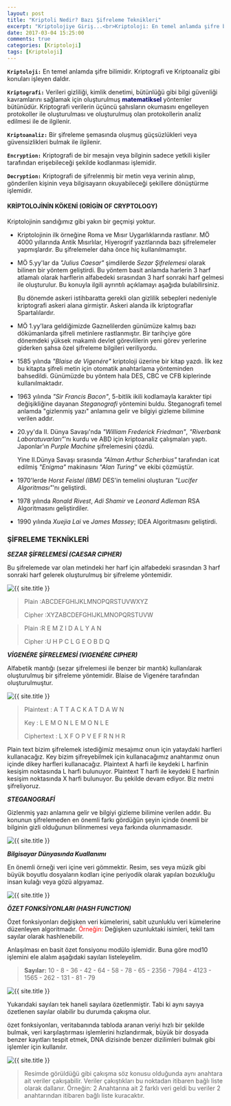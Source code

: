 ```yaml
---
layout: post
title: "Kriptoli Nedir? Bazı Şifreleme Teknikleri"
excerpt: "Kriptolojiye Giriş...<br>Kriptoloji: En temel anlamda şifre bilimidir. Kriptografi ve Kriptoanaliz gibi konuları işleyen daldır.</br>"
date: 2017-03-04 15:25:00
comments: true
categories: [Kriptoloji]
tags: [Kriptoloji]
---
```

**`Kriptoloji:`** En temel anlamda şifre bilimidir. Kriptografi ve Kriptoanaliz gibi konuları işleyen daldır.

**`Kriptografi:`** Verileri gizliliği, kimlik denetimi, bütünlüğü gibi bilgi güvenliği kavramlarını sağlamak için oluşturulmuş **<font color="000066">matematiksel</font>** yöntemler bütünüdür. Kriptografi verilerin üçüncü şahısların okumasını engelleyen protokoller ile oluşturulması ve oluşturulmuş olan protokollerin analiz edilmesi ile de ilgilenir.

**`Kriptoanaliz:`** Bir şifreleme şemasında oluşmuş güçsüzlükleri veya güvensizlikleri bulmak ile ilgilenir.

**`Encryption:`** Kriptografi de bir mesajın veya bilginin sadece yetkili kişiler tarafından erişebileceği şekilde kodlanması işlemidir.

**`Decryption:`** Kriptografi de şifrelenmiş bir metin veya verinin alınıp, gönderilen kişinin veya bilgisayarın okuyabileceği şekillere dönüştürme işlemidir.

<h4><b>KRİPTOLOJİNİN KÖKENİ (ORİGİN OF CRYPTOLOGY)</b></h4>

Kriptolojinin sandığımız gibi yakın bir geçmişi yoktur.

 * Kriptolojinin ilk örneğine Roma ve Mısır Uygarlıklarında rastlanır. MÖ 4000 yıllarında Antik Mısırlılar, Hiyerogrif yazıtlarında bazı şifrelemeler yapmışlardır. Bu şifrelemeler daha önce hiç kullanılmamıştır.

* MÖ 5.yy'lar da _"Julius Caesar"_ şimdilerde _Sezar Şifrelemesi_ olarak bilinen bir yöntem geliştirdi. Bu yöntem basit anlamda harlerin 3 harf atlamalı olarak harflerin alfabedeki sırasından 3 harf sonraki harf gelmesi ile oluşturulur. Bu konuyla ilgili ayrıntılı açıklamayı aşağıda bulabilirsiniz.

  Bu dönemde askeri istihbaratta gerekli olan gizlilik sebepleri nedeniyle kriptografi askeri alana girmiştir. Askeri alanda ilk kriptograflar Spartalılardır.
* MÖ 1.yy'lara geldiğimizde Gaznelilerden günümüze kalmış bazı dökümanlarda şifreli metinlere rastlanmıştır. Bir tarihçiye göre dönemdeki yüksek makamlı devlet görevlilerin yeni görev yerlerine giderken şahsa özel şifreleme bilgileri veriliyordu.

* 1585 yılında _"Blaise de Vigenére"_ kriptoloji üzerine bir kitap yazdı. İlk kez bu kitapta şifreli metin için otomatik anahtarlama yönteminden bahsedildi. Günümüzde bu yöntem hala DES, CBC ve CFB kiplerinde kullanılmaktadır.

* 1963 yılında _"Sir Francis Bacon"_, 5-bitlik ikili kodlamayla karakter tipi değişikliğine dayanan _Steganografi_ yöntemini buldu. Steganografi temel anlamda "gizlenmiş yazı" anlamına gelir ve bilgiyi gizleme bilimine verilen addır.

* 20.yy'da II. Dünya Savaşı'nda _"William Frederick Friedman"_, _"Riverbank Laboratuvarları"_'nı kurdu ve ABD için kriptoanaliz çalışmaları yaptı. Japonlar'ın _Purple Machine_ şifrelemesini çözdü.

  Yine II.Dünya Savaşı sırasında _"Alman Arthur Scherbius"_ tarafından icat edilmiş _"Enigma"_ makinasını _"Alan Turing"_ ve ekibi çözmüştür.
* 1970'lerde _Horst Feistel (IBM)_ DES'in temelini oluşturan _"Lucifer Algoritması"_'nı geliştirdi.

* 1978 yılında _Ronald Rivest_, _Adi Shamir_ ve _Leonard Adleman_ RSA Algoritmasını geliştirdiler.

* 1990 yılında _Xuejia Lai_ ve _James Massey_; IDEA Algoritmasını geliştirdi.

<h3><b>ŞİFRELEME TEKNİKLERİ</b></h3>

  ***SEZAR ŞİFRELEMESİ (CAESAR CIPHER)***

Bu şifrelemede var olan metindeki her harf için alfabedeki sırasından 3 harf sonraki harf gelerek oluşturulmuş bir şifreleme yöntemidir.

<img src="{{ site.url }}/img/kgiris/sezar.jpg" alt="{{ site.title }}">

> Plain   :ABCDEFGHIJKLMNOPQRSTUVWXYZ
>
> Cipher  :XYZABCDEFGHIJKLMNOPQRSTUVW

>Plain    :R E M Z I D A L Y A N
>
>Cipher   :U H P C L G E O B D Q

  ***VİGENÉRE ŞİFRELEMESİ (VIGENÉRE CIPHER)***

Alfabetik mantığı (sezar şifrelemesi ile benzer bir mantık) kullanılarak oluşturulmuş bir şifreleme yöntemidir. Blaise de Vigenére tarafından oluşturulmuştur.

<img src="{{ site.url }}/img/kgiris/vigenere.jpg" alt="{{ site.title }}">

> Plaintext   : A T T A C K A T D A W N
>
> Key         : L E M O N L E M O N L E
>
> Ciphertext  : L X F O P V E F R N H R

Plain text bizim şifrelemek istediğimiz mesajımız onun için yataydaki harfleri kullanacağız. Key bizim şifreyebilmek için kullanacağımız anahtarımız onun içinde dikey harfleri kullanacağız. Plaintext A harfi ile keydeki L harfinin kesişim noktasında L harfi bulunuyor. Plaintext T harfi ile keydeki E harfinin kesişim noktasında X harfi bulunuyor. Bu şekilde devam ediyor. Biz metni şifreliyoruz.

  ***STEGANOGRAFİ***

Gizlenmiş yazı anlamına gelir ve bilgiyi gizleme bilimine verilen addır. Bu konunun şifrelemeden en önemli farkı gördüğün şeyin içinde önemli bir bilginin gizli olduğunun bilinmemesi veya farkında olunmamasıdır.

<img src="{{ site.url }}/img/kgiris/steganografi.jpg" alt="{{ site.title }}">

***Bilgisayar Dünyasında Kuallanımı***

En önemli örneği veri içine veri gömmektir. Resim, ses veya müzik gibi büyük boyutlu dosyaların kodları içine periyodik olarak yapılan bozukluğu insan kulağı veya gözü algıyamaz.

<img src="{{ site.url }}/img/kgiris/steganografi2.jpg" alt="{{ site.title }}">

  ***ÖZET FONKSİYONLARI (HASH FUNCTION)***

Özet fonksiyonları değişken veri kümelerini, sabit uzunluklu veri kümelerine düzenleyen algoritmadır. <font color="red">Örneğin:</font> Değişken uzunluktaki isimleri, tekil tam sayılar olarak hashlenebilir.

Anlaşılması en basit özet fonsiyonu modülo işlemidir. Buna göre mod10 işlemini ele alalım aşağıdaki sayıları listeleyelim.
> **Sayılar:** 10 - 8 - 36 - 42 - 64 - 58 - 78 - 65 - 2356 - 7984 - 4123 - 1565 - 262 - 131 - 81 - 79

<img src="{{ site.url }}/img/kgiris/hash2.jpg" alt="{{ site.title }}">

Yukarıdaki sayıları tek haneli sayılara özetlenmiştir. Tabi ki aynı sayıya özetlenen sayılar olabilir bu durumda çakışma olur.

özet fonksiyonları, veritabanında tabloda aranan veriyi hızlı bir şekilde bulmak, veri karşılaştırması işlemlerini hızlandırmak, büyük bir dosyada benzer kayıtları tespit etmek, DNA dizisinde benzer dizilimleri bulmak gibi işlemler için kullanılır.

<img src="{{ site.url }}/img/kgiris/hash.jpg" alt="{{ site.title }}">

> Resimde görüldüğü gibi çakışma söz konusu olduğunda aynı anahtara ait veriler çakışabilir. Veriler çakıştıkları bu noktadan itibaren bağlı liste olarak dallanır. Örneğin:   2 Anahtarına ait 2 farklı veri geldi bu veriler 2 anahtarından itibaren bağlı liste kuracaktır.
